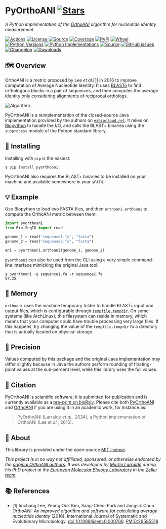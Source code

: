 # PyOrthoANI [![Stars](https://img.shields.io/github/stars/althonos/orthoani.svg?style=social&maxAge=3600&label=Star)](https://github.com/althonos/orthoani/stargazers)

*A Python implementation of the [OrthoANI](https://doi.org/10.1099/ijsem.0.000760) algorithm for nucleotide identity measurement.*

[![Actions](https://img.shields.io/github/actions/workflow/status/althonos/pyorthoani/test.yml?branch=master&logo=github&style=flat-square&maxAge=300)](https://github.com/althonos/pyorthoani/actions)
[![License](https://img.shields.io/badge/license-MIT-blue.svg?style=flat-square&maxAge=2678400)](https://choosealicense.com/licenses/mit/)
[![Source](https://img.shields.io/badge/source-GitHub-303030.svg?maxAge=2678400&style=flat-square)](https://github.com/althonos/pyorthoani/)
[![Coverage](https://img.shields.io/codecov/c/gh/althonos/pyorthoani?style=flat-square&maxAge=3600)](https://codecov.io/gh/althonos/pyorthoani/)
[![PyPI](https://img.shields.io/pypi/v/pyorthoani.svg?style=flat-square&maxAge=600)](https://pypi.org/project/pyorthoani)
[![Wheel](https://img.shields.io/pypi/wheel/pyorthoani.svg?style=flat-square&maxAge=3600)](https://pypi.org/project/pyorthoani/#files)
[![Python Versions](https://img.shields.io/pypi/pyversions/pyorthoani.svg?style=flat-square&maxAge=600)](https://pypi.org/project/pyorthoani/#files)
[![Python Implementations](https://img.shields.io/pypi/implementation/pyorthoani.svg?style=flat-square&maxAge=600)](https://pypi.org/project/pyorthoani/#files)
[![Source](https://img.shields.io/badge/source-GitHub-303030.svg?maxAge=2678400&style=flat-square)](https://github.com/althonos/pyorthoani/)
[![GitHub issues](https://img.shields.io/github/issues/althonos/pyorthoani.svg?style=flat-square&maxAge=600)](https://github.com/althonos/pyorthoani/issues)
[![Changelog](https://img.shields.io/badge/keep%20a-changelog-8A0707.svg?maxAge=2678400&style=flat-square)](https://github.com/althonos/pyorthoani/blob/master/CHANGELOG.md)
[![Downloads](https://img.shields.io/pypi/dm/pyorthoani?style=flat-square&color=303f9f&maxAge=86400&label=downloads)](https://pepy.tech/project/pyorthoani)


## 🗺️ Overview

OrthoANI is a metric proposed by Lee *et al.*[\[1\]](#ref1)
in 2016 to improve computation of Average Nucleotide Identity. It uses
[BLASTn](https://en.wikipedia.org/wiki/BLAST_(biotechnology)) to find orthologous
blocks in a pair of sequences, and then computes the average identity only
considering alignments of reciprocal orthologs.

![Algorithm](https://www.microbiologyresearch.org/docserver/fulltext/ijsem/66/2/000760-f1.gif)

PyOrthoANI is a reimplementation of the closed-source Java implementation
provided by the authors on [`ezbiocloud.net`](https://www.ezbiocloud.net/sw/oat).
It relies on [Biopython](https://biopython.org/) to handle the I/O, and calls
the BLAST+ binaries using the `subprocess` module of the Python standard 
library.


## 🔧 Installing

Installing with `pip` is the easiest:
```console
$ pip install pyorthoani
```

PyOrthoANI also requires the BLAST+ binaries to be installed on your machine
and available somewhere in your `$PATH`.


## 💡 Example

Use Biopython to load two FASTA files, and then `orthoani.orthoani` to compute
the OrthoANI metric between them:
```python
import pyorthoani
from Bio.SeqIO import read

genome_1 = read("sequence1.fa", "fasta")
genome_2 = read("sequence2.fa", "fasta")

ani = pyorthoani.orthoani(genome_1, genome_2)
```

`pyorthoani` can also be used from the CLI using a very simple command-line
interface mimicking the original Java tool:
```console
$ pyorthoani -q sequence1.fa -r sequence2.fa
57.25
```


## 🐏 Memory

`orthoani` uses the machine temporary folder to handle BLAST+ input and output
files, which is configurable through
[`tempfile.tempdir`](https://docs.python.org/3/library/tempfile.html#tempfile.tempdir).
On some systems (like ArchLinux), this filesystem can reside in memory, which means
that your computer could have trouble processing very large files. If this
happens, try changing the value of the `tempfile.tempdir` to a directory that
is actually located on physical storage.


## 📏 Precision

Values computed by this package and the original Java implementation may differ
slightly because in Java the authors perform rounding of floating-point values
at the sub-percent level, while this library uses the full values.


## 🔖 Citation

PyOrthoANI is scientific software; it is submitted for publication
and is currently available as a [pre-print on bioRxiv](https://www.biorxiv.org/content/10.1101/2025.02.13.638148v1).
Please cite both [PyOrthoANI](https://www.biorxiv.org/content/10.1101/2025.02.13.638148v1)
and [OrthoANI](https://pubmed.ncbi.nlm.nih.gov/26585518/) if you are using it in an academic work,
for instance as:

> PyOrthoANI (Larralde *et al.*, 2024), a Python implementation of OrthoANI (Lee *et al.*, 2016).


## 📜 About

This library is provided under the open-source
[MIT license](https://choosealicense.com/licenses/mit/).

*This project is in no way not affiliated, sponsored, or otherwise endorsed by
the [original OrthoANI authors](http://www.chunlab.com/). It was developed by
[Martin Larralde](https://github.com/althonos/orthoani) during his PhD project
at the [European Molecular Biology Laboratory](https://www.embl.de/) in
the [Zeller team](https://github.com/zellerlab).*

## 📚 References

- <a id="ref1">\[1\]</a> Imchang Lee, Yeong Ouk Kim, Sang-Cheol Park and Jongsik Chun. *OrthoANI: An improved algorithm and software for calculating average nucleotide identity* (2016). International Journal of Systematic and Evolutionary Microbiology. [doi:10.1099/ijsem.0.000760](https://doi.org/10.1099/ijsem.0.000760). [PMID:26585518](https://pubmed.ncbi.nlm.nih.gov/26585518/).

